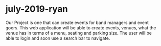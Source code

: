 # july-2019-ryan
Our Project is one that can create events for band managers and event goers.
This web application will be able to create events, venues, what the venue has in terms of a menu, seating and parking size.
The user will be able to login and soon use a search bar to navigate.
